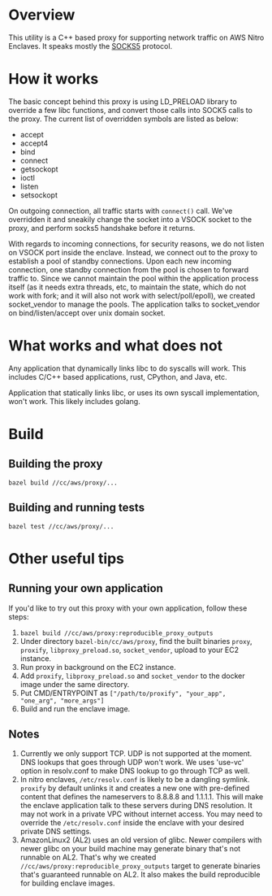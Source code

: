 # Overview
This utility is a C++ based proxy for supporting network traffic on AWS Nitro
Enclaves. It speaks mostly the [SOCKS5](https://www.rfc-editor.org/rfc/rfc1928)
protocol.

# How it works
The basic concept behind this proxy is using LD_PRELOAD library to override a
few libc functions, and convert those calls into SOCK5 calls to the proxy. The
current list of overridden symbols are listed as below:
* accept
* accept4
* bind
* connect
* getsockopt
* ioctl
* listen
* setsockopt

On outgoing connection, all traffic starts with `connect()` call. We've
overridden it and sneakily change the socket into a VSOCK socket to the proxy,
and perform socks5 handshake before it returns.

With regards to incoming connections, for security reasons, we do not listen on
VSOCK port inside the enclave. Instead, we connect out to the proxy to establish
a pool of standby connections. Upon each new incoming connection, one standby
connection from the pool is chosen to forward traffic to. Since we cannot
maintain the pool within the application process itself (as it needs extra
threads, etc, to maintain the state, which do not work with fork; and it will
also not work with select/poll/epoll), we created socket_vendor to manage the
pools. The application talks to socket_vendor on bind/listen/accept over unix
domain socket.

# What works and what does not
Any application that dynamically links libc to do syscalls will work. This
includes C/C++ based applications, rust, CPython, and Java, etc.

Application that statically links libc, or uses its own syscall implementation,
won't work. This likely includes golang.

# Build
## Building the proxy
    bazel build //cc/aws/proxy/...

## Building and running tests

    bazel test //cc/aws/proxy/...
# Other useful tips
## Running your own application
If you'd like to try out this proxy with your own application, follow these
steps:
1. `bazel build //cc/aws/proxy:reproducible_proxy_outputs`
1. Under directory `bazel-bin/cc/aws/proxy`, find the built binaries  `proxy`,
   `proxify`, `libproxy_preload.so`, `socket_vendor`, upload to your EC2
   instance.
1. Run proxy in background on the EC2 instance.
1. Add `proxify`, `libproxy_preload.so` and `socket_vendor` to the docker image
   under the same directory.
1. Put CMD/ENTRYPOINT as `["/path/to/proxify", "your_app", "one_arg", "more_args"]`
1. Build and run the enclave image.

## Notes
1. Currently we only support TCP. UDP is not supported at the moment. DNS
   lookups that goes through UDP won't work. We uses 'use-vc' option in
   resolv.conf to make DNS lookup to go through TCP as well.
1. In nitro enclaves, `/etc/resolv.conf` is likely to be a dangling symlink.
   `proxify` by default unlinks it and creates a new one with pre-defined
   content that defines the nameservers to 8.8.8.8 and 1.1.1.1. This will make
   the enclave application talk to these servers during DNS resolution. It may
   not work in a private VPC without internet access. You may need to override
   the `/etc/resolv.conf` inside the enclave with your desired private DNS
   settings.
1. AmazonLinux2 (AL2) uses an old version of glibc. Newer compilers with newer
   glibc on your build machine may generate binary that's not runnable on AL2.
   That's why we created `//cc/aws/proxy:reproducible_proxy_outputs` target to
   generate binaries that's guaranteed runnable on AL2. It also makes the build
   reproducible for building enclave images.
